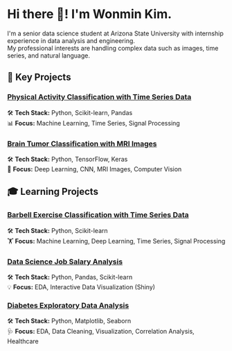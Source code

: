 # Hi there 👋! I'm Wonmin Kim.

I'm a senior data science student at Arizona State University with internship experience in data analysis and engineering.  
My professional interests are handling complex data such as images, time series, and natural language.

## 🚀 Key Projects
### [Physical Activity Classification with Time Series Data](https://github.com/1minute99/physical-activity-predictor)
🛠️ **Tech Stack:** Python, Scikit-learn, Pandas  
📊 **Focus:** Machine Learning, Time Series, Signal Processing

### [Brain Tumor Classification with MRI Images](https://github.com/1minute99/Brain-Tumor-Classification/tree/main)
🛠️ **Tech Stack:** Python, TensorFlow, Keras  
🧠 **Focus:** Deep Learning, CNN, MRI Images, Computer Vision

## 🎓 Learning Projects
### [Barbell Exercise Classification with Time Series Data](https://github.com/1minute99/Barbell-Exercise-Classifier)  
🛠️ **Tech Stack:** Python, Scikit-learn  
🏋️ **Focus:** Machine Learning, Deep Learning, Time Series, Signal Processing

### [Data Science Job Salary Analysis](https://github.com/1minute99/DataScience-Job-Salary-Analysis)  
🛠️ **Tech Stack:** Python, Pandas, Scikit-learn  
💡 **Focus:** EDA, Interactive Data Visualization (Shiny)

### [Diabetes Exploratory Data Analysis](https://github.com/1minute99/Diabetes-EDA?tab=readme-ov-file#diabetes-exploratory-data-analysis)  
🛠️ **Tech Stack:** Python, Matplotlib, Seaborn  
🩺 **Focus:** EDA, Data Cleaning, Visualization, Correlation Analysis, Healthcare
